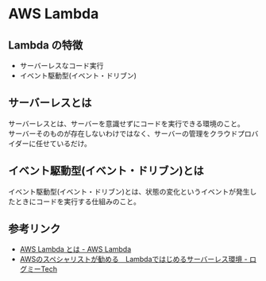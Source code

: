 # AWS Lambda

## Lambda の特徴

- サーバーレスなコード実行
- イベント駆動型(イベント・ドリブン)

## サーバーレスとは

サーバーレスとは、サーバーを意識せずにコードを実行できる環境のこと。  
サーバーそのものが存在しないわけではなく、サーバーの管理をクラウドプロバイダーに任せているだけ。

## イベント駆動型(イベント・ドリブン)とは

イベント駆動型(イベント・ドリブン)とは、状態の変化というイベントが発生したときにコードを実行する仕組みのこと。

## 参考リンク

- [AWS Lambda とは - AWS Lambda](https://docs.aws.amazon.com/ja_jp/lambda/latest/dg/welcome.html)
- [AWSのスペシャリストが勧める　Lambdaではじめるサーバーレス環境 - ログミーTech](https://logmi.jp/tech/articles/323080)
